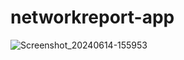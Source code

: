 # networkreport-app

![Screenshot_20240614-155953](https://github.com/5g-ucl-idrbt/networkreport-app/assets/101712802/c503e530-e6fd-4333-8b42-069e591dda84)
